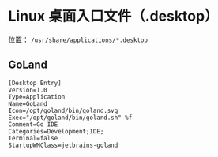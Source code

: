 # Linux 桌面入口文件（.desktop）

位置： `/usr/share/applications/*.desktop`

## GoLand

```properties
[Desktop Entry]
Version=1.0
Type=Application
Name=GoLand
Icon=/opt/goland/bin/goland.svg
Exec="/opt/goland/bin/goland.sh" %f
Comment=Go IDE
Categories=Development;IDE;
Terminal=false
StartupWMClass=jetbrains-goland
```




